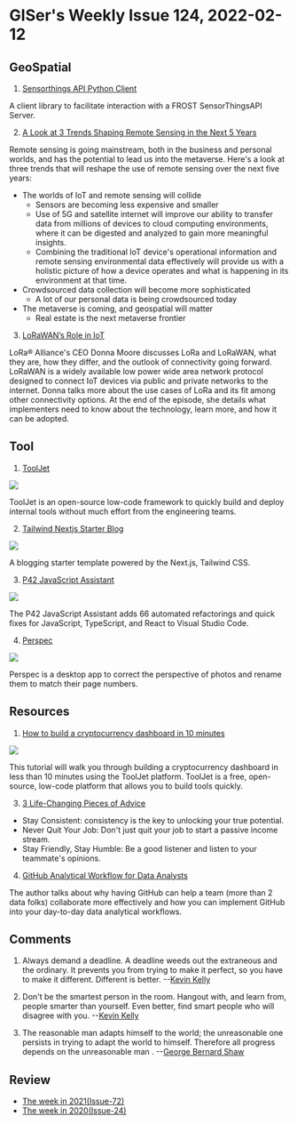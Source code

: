 # GISer's Weekly Issue 124, 2022-02-12

## GeoSpatial

1. [Sensorthings API Python Client](https://pypi.org/project/frost-sta-client/#/)

A client library to facilitate interaction with a FROST SensorThingsAPI Server.

2. [A Look at 3 Trends Shaping Remote Sensing in the Next 5 Years](https://www.gislounge.com/a-look-at-3-trends-shaping-remote-sensing-in-the-next-5-years/)

Remote sensing is going mainstream, both in the business and personal worlds, and has the potential to lead us into the metaverse. Here's a look at three trends that will reshape the use of remote sensing over the next five years:

- The worlds of IoT and remote sensing will collide
  - Sensors are becoming less expensive and smaller
  - Use of 5G and satellite internet will improve our ability to transfer data from millions of devices to cloud computing environments, where it can be digested and analyzed to gain more meaningful insights.
  - Combining the traditional IoT device's operational information and remote sensing environmental data effectively will provide us with a holistic picture of how a device operates and what is happening in its environment at that time.
- Crowdsourced data collection will become more sophisticated
  - A lot of our personal data is being crowdsourced today
- The metaverse is coming, and geospatial will matter
  - Real estate is the next metaverse frontier

3. [LoRaWAN’s Role in IoT](https://www.iotforall.com/podcasts/e157-lorawans-role-in-iot)

LoRa® Alliance's CEO Donna Moore discusses LoRa and LoRaWAN, what they are, how they differ, and the outlook of connectivity going forward. LoRaWAN is a widely available low power wide area network protocol designed to connect IoT devices via public and private networks to the internet. Donna talks more about the use cases of LoRa and its fit among other connectivity options. At the end of the episode, she details what implementers need to know about the technology, learn more, and how it can be adopted.

## Tool

1. [ToolJet](https://github.com/ToolJet/ToolJet)

![](https://user-images.githubusercontent.com/7828962/149466475-1d1f0b3e-8e25-49e8-a5c9-73e068f78de9.png)

ToolJet is an open-source low-code framework to quickly build and deploy internal tools without much effort from the engineering teams.

2. [Tailwind Nextjs Starter Blog](https://github.com/timlrx/tailwind-nextjs-starter-blog)

![](https://www.tailwindawesome.com/rails/active_storage/blobs/redirect/eyJfcmFpbHMiOnsibWVzc2FnZSI6IkJBaHBBbklDIiwiZXhwIjpudWxsLCJwdXIiOiJibG9iX2lkIn19--0efd8a8b9ccc420c3f83970850e228eff06413fd/tailwind-nextjs-starter-blog)

A blogging starter template powered by the Next.js, Tailwind CSS.

3. [P42 JavaScript Assistant](https://github.com/p42ai/refactor-vscode)

![](https://camo.githubusercontent.com/e583727540dd9c26a6c23b6402800ac156abdc9838d9624763feade74f997ef2/68747470733a2f2f7034322e61692f696d6167652f7673636f64652f7673636f64652d6578616d706c652d312e676966)

The P42 JavaScript Assistant adds 66 automated refactorings and quick fixes for JavaScript, TypeScript, and React to Visual Studio Code.

4. [Perspec](https://github.com/feramhq/Perspec)

![](https://github.com/feramhq/Perspec/raw/master/images/perspec_marked_corners.png)

Perspec is a desktop app to correct the perspective of photos and rename them to match their page numbers.

## Resources

1. [How to build a cryptocurrency dashboard in 10 minutes](https://blog.tooljet.com/how-to-build-a-cryptocurrency-dashboard-in-10-minutes/)

![](https://blog.tooljet.com/content/images/size/w2000/2021/11/cover-1.png)

This tutorial will walk you through building a cryptocurrency dashboard in less than 10 minutes using the ToolJet platform. ToolJet is a free, open-source, low-code platform that allows you to build tools quickly.

3. [3 Life-Changing Pieces of Advice](https://javascript.plainenglish.io/i-met-a-rich-programmer-he-gave-me-3-life-changing-pieces-of-advice-a3754d73a50c)

- Stay Consistent: consistency is the key to unlocking your true potential.
- Never Quit Your Job: Don't just quit your job to start a passive income stream.
- Stay Friendly, Stay Humble: Be a good listener and listen to your teammate's opinions.

4. [GitHub Analytical Workflow for Data Analysts](https://towardsdatascience.com/github-analytical-workflow-for-data-analysts-31a28035b563)

The author talks about why having GitHub can help a team (more than 2 data folks) collaborate more effectively and how you can implement GitHub into your day-to-day data analytical workflows.

## Comments

1. Always demand a deadline. A deadline weeds out the extraneous and the ordinary. It prevents you from trying to make it perfect, so you have to make it different. Different is better.
   --[Kevin Kelly ](https://link.zhihu.com/?target=https%3A//kk.org/thetechnium/68-bits-of-unsolicited-advice/)

2. Don't be the smartest person in the room. Hangout with, and learn from, people smarter than yourself. Even better, find smart people who will disagree with you.
   --[Kevin Kelly ](https://link.zhihu.com/?target=https%3A//kk.org/thetechnium/68-bits-of-unsolicited-advice/)

3. The reasonable man adapts himself to the world; the unreasonable one persists in trying to adapt the world to himself. Therefore all progress depends on the unreasonable man .
   --[George Bernard Shaw](https://news.ycombinator.com/item?id=29598581)

## Review

- [The week in 2021(Issue-72)](https://github.com/lkcozy/weekly/blob/master/docs/2021/issue-72.md)
- [The week in 2020(Issue-24)](https://github.com/lkcozy/weekly/blob/master/docs/2020/issue-24.md)
